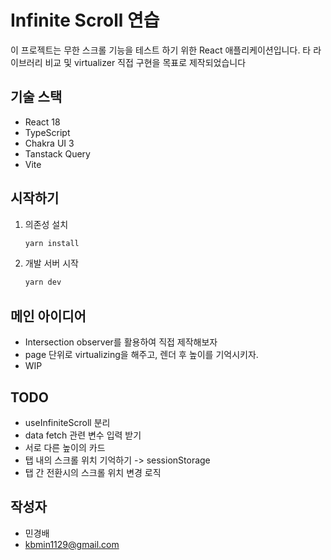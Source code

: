 # Infinite Scroll 연습

이 프로젝트는 무한 스크롤 기능을 테스트 하기 위한 React 애플리케이션입니다. 타 라이브러리 비교 및 virtualizer 직접 구현을 목표로 제작되었습니다

## 기술 스택

- React 18
- TypeScript
- Chakra UI 3
- Tanstack Query
- Vite

## 시작하기

1. 의존성 설치
   ```bash
   yarn install
   ```
2. 개발 서버 시작
   ```bash
   yarn dev
   ```

## 메인 아이디어

- Intersection observer를 활용하여 직접 제작해보자
- page 단위로 virtualizing을 해주고, 렌더 후 높이를 기억시키자.
- WIP

## TODO

- useInfiniteScroll 분리
- data fetch 관련 변수 입력 받기
- 서로 다른 높이의 카드
- 탭 내의 스크롤 위치 기억하기 -> sessionStorage
- 탭 간 전환시의 스크롤 위치 변경 로직

## 작성자

- 민경배
- kbmin1129@gmail.com
